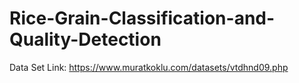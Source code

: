 # Rice-Grain-Classification-and-Quality-Detection
Data Set Link: https://www.muratkoklu.com/datasets/vtdhnd09.php
